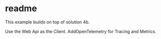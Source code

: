 # readme

This example builds on top of solution 4b.

Use the Web Api as the Client.
AddOpenTelemetry for Tracing and Metrics.

